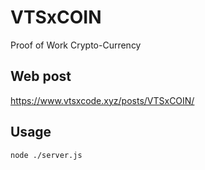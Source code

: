 # VTSxCOIN
Proof of Work Crypto-Currency

## Web post
https://www.vtsxcode.xyz/posts/VTSxCOIN/

## Usage
`node ./server.js`

